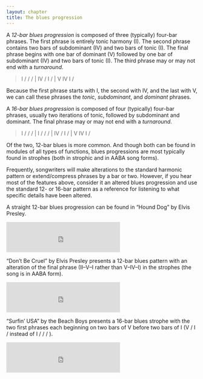 ```yaml
---
layout: chapter
title: The blues progression
---
```


A *12-bar blues progression* is composed of three (typically) four-bar phrases. The first phrase is entirely tonic harmony (I). The second phrase contains two bars of subdominant (IV) and two bars of tonic (I). The final phrase begins with one bar of dominant (V) followed by one bar of subdominant (IV) and two bars of tonic (I). The third phrase may or may not end with a *turnaround*.

> I / / / | IV / I / | V IV I /

Because the first phrase starts with I, the second with IV, and the last with V, we can call these phrases the *tonic*, *subdominant*, and *dominant* phrases.

A *16-bar blues progression* is composed of four (typically) four-bar phrases, usually two iterations of tonic, followed by subdominant and dominant. The final phrase may or may not end with a *turnaround*.

> I / / / | I / / / | IV / I / | V IV I /

Of the two, 12-bar blues is more common. And though both can be found in modules of all types of functions, blues progressions are most typically found in strophes (both in strophic and in AABA song forms).

Frequently, songwriters will make alterations to the standard harmonic pattern or extend/compress phrases by a bar or two. However, if you hear most of the features above, consider it an altered blues progression and use the standard 12- or 16-bar pattern as a reference for listening to what specific details have been altered.

A straight 12-bar blues progression can be found in “Hound Dog” by Elvis Presley. 

<iframe src="https://embed.spotify.com/?uri=spotify:track:0MLpdnTsnnaxH5yEJzxV6I" width="300" height="80" frameborder="0" allowtransparency="true"></iframe><br>

“Don’t Be Cruel” by Elvis Presley presents a 12-bar blues pattern with an alteration of the final phrase (II–V–I rather than V–IV–I) in the strophes (the song is in AABA form). 

<iframe src="https://embed.spotify.com/?uri=spotify:track:4zzXm1QJQXWLyUfFhWZBRg" width="300" height="80" frameborder="0" allowtransparency="true"></iframe><br>

“Surfin’ USA” by the Beach Boys presents a 16-bar blues strophe with the two first phrases each beginning on two bars of V before two bars of I (V / I / instead of I / / / ).

<iframe src="https://embed.spotify.com/?uri=spotify:track:6uixBHa9scQ9egf3EAYmVK" width="300" height="80" frameborder="0" allowtransparency="true"></iframe><br>

